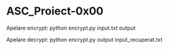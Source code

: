 # ASC_Proiect-0x00

Apelare encrypt: python encrypt.py <Parola> input.txt output

Apelare decrypt: python encrypt.py <Parola> output input_recuperat.txt
